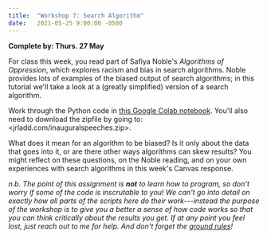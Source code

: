 ```yaml
---
title:  "Workshop 7: Search Algorithm"
date:   2021-05-25 9:00:00 -0500
---
```

**Complete by: Thurs. 27 May**

For class this week, you read part of Safiya Noble's *Algorithms of Oppression*, which explores racism and bias in search algorithms. Noble provides lots of examples of the biased output of search algorithms; in this tutorial we'll take a look at a (greatly simplified) version of a search algorithm.

Work through the Python code in [this Google Colab notebook](https://colab.research.google.com/drive/1W8q7PmqyWOYi9q0Wq4DA3wtiHFm7OI5g?usp=sharing). You'll also need to download the zipfile by going to: <jrladd.com/inauguralspeeches.zip>.

What does it mean for an algorithm to be biased? Is it only about the data that goes into it, or are there other ways algorithms can skew results? You might reflect on these questions, on the Noble reading, and on your own experiences with search algorithms in this week's Canvas response.

*n.b. The point of this assignment is **not** to learn how to program, so don't worry if some of the code is inscrutable to you! We can't go into detail on exactly how all parts of the scripts here do their work---instead the purpose of the workshop is to give you a better a sense of how code works so that you can think critically about the results you get. If at any point you feel lost, just reach out to me for help. And don't forget the [ground rules](https://jrladd.com/info_overload/groundrules/)!*
